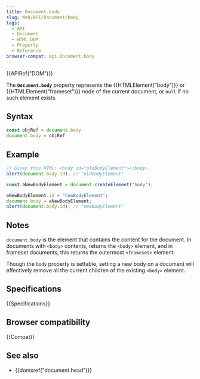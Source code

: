 ```yaml
---
title: Document.body
slug: Web/API/Document/body
tags:
  - API
  - Document
  - HTML DOM
  - Property
  - Reference
browser-compat: api.Document.body
---
```

{{APIRef("DOM")}}

The **`Document.body`** property represents the
{{HTMLElement("body")}} or {{HTMLElement("frameset")}} node of the current document, or
`null` if no such element exists.

## Syntax

```js
const objRef = document.body
document.body = objRef
```

## Example

```js
// Given this HTML: <body id="oldBodyElement"></body>
alert(document.body.id); // "oldBodyElement"

const aNewBodyElement = document.createElement("body");

aNewBodyElement.id = "newBodyElement";
document.body = aNewBodyElement;
alert(document.body.id); // "newBodyElement"
```

## Notes

`document.body` is the element that contains the content for the document.
In documents with `<body>` contents, returns the
`<body>` element, and in frameset documents, this returns the outermost
`<frameset>` element.

Though the `body` property is settable, setting a new body on a document
will effectively remove all the current children of the existing
`<body>` element.

## Specifications

{{Specifications}}

## Browser compatibility

{{Compat}}

## See also

- {{domxref("document.head")}}
